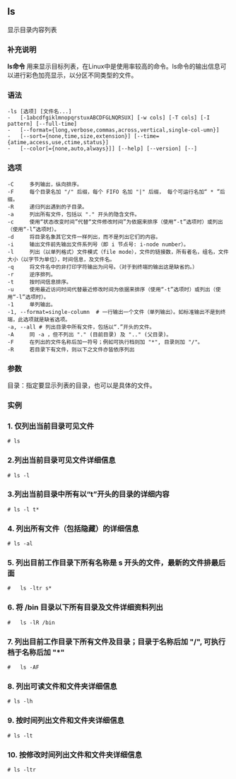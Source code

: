 ## ls ##

显示目录内容列表

### 补充说明 ###

**ls命令** 用来显示目标列表，在Linux中是使用率较高的命令。ls命令的输出信息可以进行彩色加亮显示，以分区不同类型的文件。

###  语法

	-ls [选项] [文件名...]
	-   [-1abcdfgiklmnopqrstuxABCDFGLNQRSUX] [-w cols] [-T cols] [-I pattern] [--full-time] 
	-   [--format={long,verbose,commas,across,vertical,single-col‐umn}] 
	-   [--sort={none,time,size,extension}] [--time={atime,access,use,ctime,status}] 
	-   [--color[={none,auto,always}]] [--help] [--version] [--]

###  选项

	-C     多列输出，纵向排序。
	-F     每个目录名加 "/" 后缀，每个 FIFO 名加 "|" 后缀， 每个可运行名加“ * ”后缀。
	-R     递归列出遇到的子目录。
	-a     列出所有文件，包括以 "." 开头的隐含文件。
	-c     使用“状态改变时间”代替“文件修改时间”为依据来排序（使用“-t”选项时）或列出（使用“-l”选项时）。
	-d     将目录名象其它文件一样列出，而不是列出它们的内容。
	-i     输出文件前先输出文件系列号（即 i 节点号: i-node number）。 
	-l     列出（以单列格式）文件模式（file mode），文件的链接数，所有者名，组名，文件大小（以字节为单位），时间信息，及文件名。
	-q     将文件名中的非打印字符输出为问号。（对于到终端的输出这是缺省的。）
	-r     逆序排列。
	-t     按时间信息排序。
	-u     使用最近访问时间代替最近修改时间为依据来排序（使用“-t”选项时）或列出（使用“-l”选项时）。
	-1     单列输出。
	-1, --format=single-column  # 一行输出一个文件（单列输出）。如标准输出不是到终端，此选项就是缺省选项。
	-a, --all # 列出目录中所有文件，包括以“.”开头的文件。
	-A     同 -a ，但不列出 "." (目前目录) 及 ".." (父目录)。
	-F     在列出的文件名称后加一符号；例如可执行档则加 "*", 目录则加 "/"。
    -R     若目录下有文件，则以下之文件亦皆依序列出

###  参数

目录：指定要显示列表的目录，也可以是具体的文件。

###  实例

### 1. 仅列出当前目录可见文件
	# ls       
### 2.列出当前目录可见文件详细信息
	# ls -l
### 3.列出当前目录中所有以“t”开头的目录的详细内容
	# ls -l t*
### 4. 列出所有文件（包括隐藏）的详细信息
	# ls -al
### 5. 列出目前工作目录下所有名称是 s 开头的文件，最新的文件排最后面
	#	ls -ltr s*
### 6. 将 /bin 目录以下所有目录及文件详细资料列出
	#	ls -lR /bin
### 7. 列出目前工作目录下所有文件及目录；目录于名称后加 "/", 可执行档于名称后加 "*"
	#	ls -AF
### 8. 列出可读文件和文件夹详细信息 
	# ls -lh
### 9. 按时间列出文件和文件夹详细信息 
	# ls -lt
### 10. 按修改时间列出文件和文件夹详细信息 
	# ls -ltr




